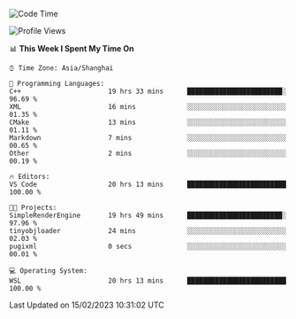 <!--START_SECTION:waka-->
![Code Time](http://img.shields.io/badge/Code%20Time-643%20hrs%2028%20mins-blue)

![Profile Views](http://img.shields.io/badge/Profile%20Views-2-blue)

📊 **This Week I Spent My Time On** 

```text
⌚︎ Time Zone: Asia/Shanghai

💬 Programming Languages: 
C++                      19 hrs 33 mins      ████████████████████████░   96.69 % 
XML                      16 mins             ░░░░░░░░░░░░░░░░░░░░░░░░░   01.35 % 
CMake                    13 mins             ░░░░░░░░░░░░░░░░░░░░░░░░░   01.11 % 
Markdown                 7 mins              ░░░░░░░░░░░░░░░░░░░░░░░░░   00.65 % 
Other                    2 mins              ░░░░░░░░░░░░░░░░░░░░░░░░░   00.19 % 

🔥 Editors: 
VS Code                  20 hrs 13 mins      █████████████████████████   100.00 % 

🐱‍💻 Projects: 
SimpleRenderEngine       19 hrs 49 mins      ████████████████████████░   97.96 % 
tinyobjloader            24 mins             ░░░░░░░░░░░░░░░░░░░░░░░░░   02.03 % 
pugixml                  0 secs              ░░░░░░░░░░░░░░░░░░░░░░░░░   00.01 % 

💻 Operating System: 
WSL                      20 hrs 13 mins      █████████████████████████   100.00 % 

```


 Last Updated on 15/02/2023 10:31:02 UTC
<!--END_SECTION:waka-->